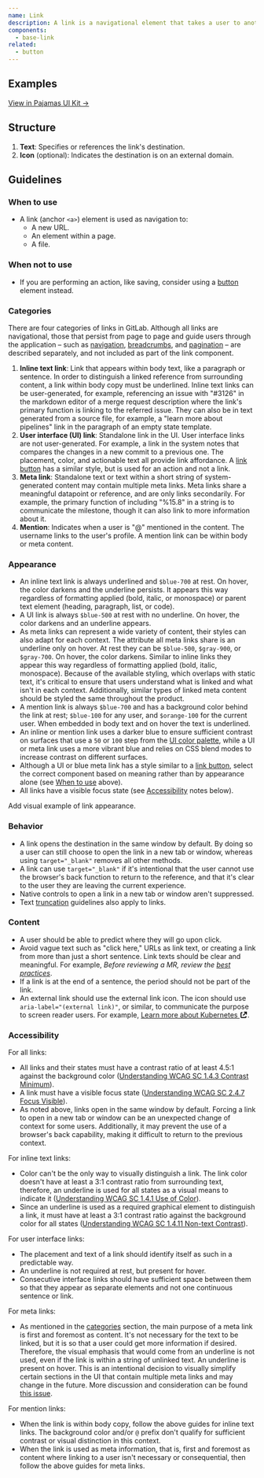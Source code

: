 ```yaml
---
name: Link
description: A link is a navigational element that takes a user to another URL, an element within a page, or a file.
components:
  - base-link
related:
  - button
---
```


## Examples

<story-viewer component="base-link" story="default-link" title="Link"></story-viewer>

[View in Pajamas UI Kit →](https://www.figma.com/file/qEddyqCrI7kPSBjGmwkZzQ/%F0%9F%93%99-Component-library?type=design&node-id=81916-116837&mode=dev)

## Structure

<figure-img alt="Numbered diagram of a link structure" label="Link structure" src="/img/link-structure.svg"></figure-img>

1. **Text**: Specifies or references the link's destination.
1. **Icon** (optional): Indicates the destination is on an external domain. 

## Guidelines

### When to use

- A link (anchor `<a>`) element is used as navigation to:
  - A new URL.
  - An element within a page.
  - A file.

### When not to use

- If you are performing an action, like saving, consider using a [button](/components/button) element instead.

### Categories

There are four categories of links in GitLab. Although all links are navigational, those that persist from page to page and guide users through the application – such as [navigation](/patterns/navigation), [breadcrumbs](/components/breadcrumb), and [pagination](/components/pagination) – are described separately, and not included as part of the link component.

1. **Inline text link**: Link that appears within body text, like a paragraph or sentence. In order to distinguish a linked reference from surrounding content, a link within body copy must be underlined. Inline text links can be user-generated, for example, referencing an issue with "#3126" in the markdown editor of a merge request description where the link's primary function is linking to the referred issue. They can also be in text generated from a source file, for example, a "learn more about pipelines" link in the paragraph of an empty state template.
1. **User interface (UI) link**: Standalone link in the UI. User interface links are not user-generated. For example, a link in the system notes that compares the changes in a new commit to a previous one. The placement, color, and actionable text all provide link affordance. A [link button](/components/button#variants) has a similar style, but is used for an action and not a link.
1. **Meta link**: Standalone text or text within a short string of system-generated content may contain multiple meta links. Meta links share a meaningful datapoint or reference, and are only links secondarily. For example, the primary function of including "%15.8" in a string is to communicate the milestone, though it can also link to more information about it.
1. **Mention**: Indicates when a user is "@" mentioned in the content. The username links to the user's profile. A mention link can be within body or meta content.

### Appearance

- An inline text link is always underlined and `$blue-700` at rest. On hover, the color darkens and the underline persists. It appears this way regardless of formatting applied (bold, italic, or monospace) or parent text element (heading, paragraph, list, or code).
- A UI link is always `$blue-500` at rest with no underline. On hover, the color darkens and an underline appears.
- As meta links can represent a wide variety of content, their styles can also adapt for each context. The attribute all meta links share is an underline only on hover. At rest they can be `$blue-500`, `$gray-900`, or `$gray-700`. On hover, the color darkens. Similar to inline links they appear this way regardless of formatting applied (bold, italic, monospace). Because of the available styling, which overlaps with static text, it's critical to ensure that users understand what is linked and what isn't in each context. Additionally, similar types of linked meta content should be styled the same throughout the product.
- A mention link is always `$blue-700` and has a background color behind the link at rest; `$blue-100` for any user, and `$orange-100` for the current user. When embedded in body text and on hover the text is underlined.
- An inline or mention link uses a darker blue to ensure sufficient contrast on surfaces that use a `50` or `100` step from the [UI color palette](/product-foundations/color#ui), while a UI or meta link uses a more vibrant blue and relies on CSS blend modes to increase contrast on different surfaces.
- Although a UI or blue meta link has a style similar to a [link button](/components/button#variants), select the correct component based on meaning rather than by appearance alone (see [When to use](#when-to-use) above).
- All links have a visible focus state (see [Accessibility](#accessibility) notes below).

<todo>Add visual example of link appearance.</todo>

### Behavior

- A link opens the destination in the same window by default. By doing so a user can still choose to open the link in a new tab or window, whereas using `target="_blank"` removes all other methods.
- A link can use `target="_blank"` if it's intentional that the user cannot use the browser's back function to return to the reference, and that it's clear to the user they are leaving the current experience.
- Native controls to open a link in a new tab or window aren't suppressed.
- Text [truncation](/product-foundations/layout#truncation) guidelines also apply to links.

### Content

- A user should be able to predict where they will go upon click.
- Avoid vague text such as "click here," URLs as link text, or creating a link from more than just a short sentence. Link texts should be clear and meaningful. For example, _Before reviewing a MR, review the [best practices](/accessibility/best-practices/)_.
- If a link is at the end of a sentence, the period should not be part of the link.
- An external link should use the external link icon. The icon should use `aria-label="(external link)"`, or similar, to communicate the purpose to screen reader users. For example, <a href="#" class="gl-link gl-font-style-italic">Learn more about Kubernetes <svg xmlns="http://www.w3.org/2000/svg" width="16" height="16" viewBox="0 0 16 16" style="vertical-align: text-bottom" role="img" aria-label="(external link)">
  <path fill="#000000" fill-rule="evenodd" d="M5,2 C5.55228,2 6,2.44772 6,3 C6,3.55228 5.55228,4 5,4 L4,4 L4,12 L12,12 L12,11 C12,10.4477 12.4477,10 13,10 C13.5523,10 14,10.4477 14,11 L14,12 C14,13.1046 13.1046,14 12,14 L4,14 C2.89543,14 2,13.1046 2,12 L2,4 C2,2.89543 2.89543,2 4,2 L5,2 Z M15,1 L15,5.99814453 C15,6.55043453 14.5523,6.99814453 14,6.99814453 C13.4477,6.99814453 13,6.55043453 13,5.99814453 L13,4.41419 L8.71571,8.69846 C8.32519,9.08899 7.69202,9.08899 7.3015,8.69846 C6.91097,8.30794 6.91097,7.67477 7.3015,7.28425 L11.5858,3 L9.99619141,3 C9.44391141,3 8.99619141,2.55228 8.99619141,2 C8.99619141,1.44772 9.44391141,1 9.99619141,1 L15,1 Z" style="fill: currentColor;"></path></svg></a>.

### Accessibility

For all links:

- All links and their states must have a contrast ratio of at least 4.5:1 against the background color ([Understanding WCAG SC 1.4.3 Contrast Minimum](https://www.w3.org/WAI/WCAG21/Understanding/contrast-minimum.html)).
- A link must have a visible focus state ([Understanding WCAG SC 2.4.7 Focus Visible](https://www.w3.org/WAI/WCAG21/Understanding/focus-visible.html)).
- As noted above, links open in the same window by default. Forcing a link to open in a new tab or window can be an unexpected change of context for some users. Additionally, it may prevent the use of a browser's back capability, making it difficult to return to the previous context.

For inline text links:

- Color can't be the only way to visually distinguish a link. The link color doesn't have at least a 3:1 contrast ratio from surrounding text, therefore, an underline is used for all states as a visual means to indicate it ([Understanding WCAG SC 1.4.1 Use of Color](https://www.w3.org/WAI/WCAG21/Understanding/use-of-color.html)).
- Since an underline is used as a required graphical element to distinguish a link, it must have at least a 3:1 contrast ratio against the background color for all states ([Understanding WCAG SC 1.4.11 Non-text Contrast](https://www.w3.org/TR/WCAG21/#non-text-contrast)).

For user interface links:

- The placement and text of a link should identify itself as such in a predictable way.
- An underline is not required at rest, but present for hover.
- Consecutive interface links should have sufficient space between them so that they appear as separate elements and not one continuous sentence or link.

For meta links:

- As mentioned in the [categories](#categories) section, the main purpose of a meta link is first and foremost as content. It's not necessary for the text to be linked, but it is so that a user could get more information if desired. Therefore, the visual emphasis that would come from an underline is not used, even if the link is within a string of unlinked text. An underline is present on hover. This is an intentional decision to visually simplify certain sections in the UI that contain multiple meta links and may change in the future. More discussion and consideration can be found [this issue](https://gitlab.com/gitlab-org/gitlab-services/design.gitlab.com/-/issues/1266).

For mention links:

- When the link is within body copy, follow the above guides for inline text links. The background color and/or `@` prefix don't qualify for sufficient contrast or visual distinction in this context.
- When the link is used as meta information, that is, first and foremost as content where linking to a user isn't necessary or consequential, then follow the above guides for meta links.
